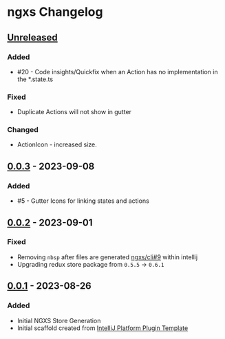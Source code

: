 <!-- Keep a Changelog guide -> https://keepachangelog.com -->

# ngxs Changelog

## [Unreleased]
### Added
- #20 - Code insights/Quickfix when an Action has no implementation in the *.state.ts

### Fixed
- Duplicate Actions will not show in gutter

### Changed
- ActionIcon - increased size.

## [0.0.3] - 2023-09-08

### Added

- #5 - Gutter Icons for linking states and actions

## [0.0.2] - 2023-09-01

### Fixed

- Removing `nbsp` after files are generated [ngxs/cli#9](https://github.com/ngxs/cli/issues/9) within intellij
- Upgrading redux store package from `0.5.5` -> `0.6.1`

## [0.0.1] - 2023-08-26

### Added

- Initial NGXS Store Generation
- Initial scaffold created from [IntelliJ Platform Plugin Template](https://github.com/JetBrains/intellij-platform-plugin-template)

[Unreleased]: https://github.com/dinbtechit/ngxs/compare/v0.0.3...HEAD
[0.0.3]: https://github.com/dinbtechit/ngxs/compare/v0.0.2...v0.0.3
[0.0.2]: https://github.com/dinbtechit/ngxs/compare/v0.0.1...v0.0.2
[0.0.1]: https://github.com/dinbtechit/ngxs/commits/v0.0.1
